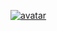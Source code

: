 <a data-fancybox title="avatar" href="https://img-blog.csdnimg.cn/20191225100534732.png">![avatar](https://img-blog.csdnimg.cn/20191225100534732.png)</a>